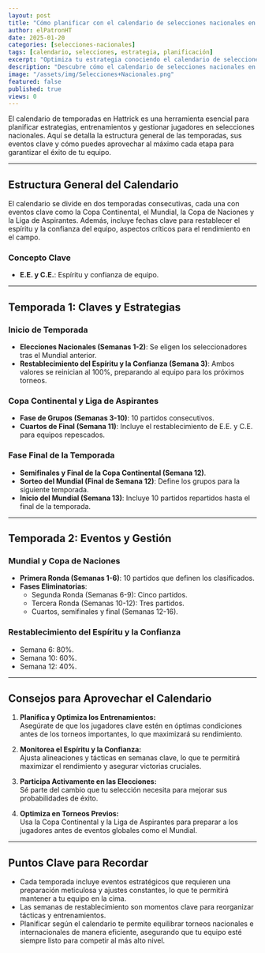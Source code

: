 ```yaml
---
layout: post
title: "Cómo planificar con el calendario de selecciones nacionales en Hattrick"
author: elPatronHT
date: 2025-01-20
categories: [selecciones-nacionales]
tags: [calendario, selecciones, estrategia, planificación]
excerpt: "Optimiza tu estrategia conociendo el calendario de selecciones nacionales en Hattrick y saca ventaja en la planificación de tu equipo."
description: "Descubre cómo el calendario de selecciones nacionales en Hattrick puede ayudarte a planificar mejor tus estrategias y mejorar el rendimiento de tu equipo."
image: "/assets/img/Selecciones+Nacionales.png"
featured: false
published: true
views: 0
---
```


El calendario de temporadas en Hattrick es una herramienta esencial para planificar estrategias, entrenamientos y gestionar jugadores en selecciones nacionales. Aquí se detalla la estructura general de las temporadas, sus eventos clave y cómo puedes aprovechar al máximo cada etapa para garantizar el éxito de tu equipo.

---

## Estructura General del Calendario

El calendario se divide en dos temporadas consecutivas, cada una con eventos clave como la Copa Continental, el Mundial, la Copa de Naciones y la Liga de Aspirantes. Además, incluye fechas clave para restablecer el espíritu y la confianza del equipo, aspectos críticos para el rendimiento en el campo.

### Concepto Clave

- **E.E. y C.E.**: Espíritu y confianza de equipo.

---

## Temporada 1: Claves y Estrategias

### Inicio de Temporada

- **Elecciones Nacionales (Semanas 1-2)**: Se eligen los seleccionadores tras el Mundial anterior.
- **Restablecimiento del Espíritu y la Confianza (Semana 3)**: Ambos valores se reinician al 100%, preparando al equipo para los próximos torneos.

### Copa Continental y Liga de Aspirantes

- **Fase de Grupos (Semanas 3-10)**: 10 partidos consecutivos.
- **Cuartos de Final (Semana 11)**: Incluye el restablecimiento de E.E. y C.E. para equipos repescados.

### Fase Final de la Temporada

- **Semifinales y Final de la Copa Continental (Semana 12)**.
- **Sorteo del Mundial (Final de Semana 12)**: Define los grupos para la siguiente temporada.
- **Inicio del Mundial (Semana 13)**: Incluye 10 partidos repartidos hasta el final de la temporada.

---

## Temporada 2: Eventos y Gestión

### Mundial y Copa de Naciones

- **Primera Ronda (Semanas 1-6)**: 10 partidos que definen los clasificados.
- **Fases Eliminatorias**:
  - Segunda Ronda (Semanas 6-9): Cinco partidos.
  - Tercera Ronda (Semanas 10-12): Tres partidos.
  - Cuartos, semifinales y final (Semanas 12-16).

### Restablecimiento del Espíritu y la Confianza

- Semana 6: 80%.
- Semana 10: 60%.
- Semana 12: 40%.

---

## Consejos para Aprovechar el Calendario

1. **Planifica y Optimiza los Entrenamientos:**  
   Asegúrate de que los jugadores clave estén en óptimas condiciones antes de los torneos importantes, lo que maximizará su rendimiento.

2. **Monitorea el Espíritu y la Confianza:**  
   Ajusta alineaciones y tácticas en semanas clave, lo que te permitirá maximizar el rendimiento y asegurar victorias cruciales.

3. **Participa Activamente en las Elecciones:**  
   Sé parte del cambio que tu selección necesita para mejorar sus probabilidades de éxito.

4. **Optimiza en Torneos Previos:**  
   Usa la Copa Continental y la Liga de Aspirantes para preparar a los jugadores antes de eventos globales como el Mundial.

---

## Puntos Clave para Recordar

- Cada temporada incluye eventos estratégicos que requieren una preparación meticulosa y ajustes constantes, lo que te permitirá mantener a tu equipo en la cima.
- Las semanas de restablecimiento son momentos clave para reorganizar tácticas y entrenamientos.
- Planificar según el calendario te permite equilibrar torneos nacionales e internacionales de manera eficiente, asegurando que tu equipo esté siempre listo para competir al más alto nivel.
